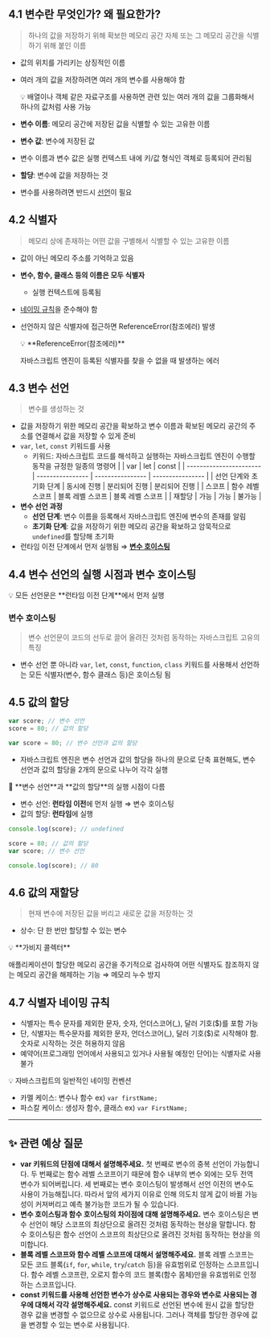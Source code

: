 ## 4.1 변수란 무엇인가? 왜 필요한가?

> 하나의 값을 저장하기 위해 확보한 메모리 공간 자체 또는 그 메모리 공간을 식별하기 위해 붙인 이름

- 값의 위치를 가리키는 상징적인 이름
- 여러 개의 값을 저장하려면 여러 개의 변수를 사용해야 함
    <aside>
    💡 배열이나 객체 같은 자료구조를 사용하면 관련 있는 여러 개의 값을 그룹화해서 하나의 값처럼 사용 가능
    
    </aside>

- **변수 이름**: 메모리 공간에 저장된 값을 식별할 수 있는 고유한 이름
- **변수 값**: 변수에 저장된 값
- 변수 이름과 변수 값은 실행 컨텍스트 내에 키/값 형식인 객체로 등록되어 관리됨
- **할당**: 변수에 값을 저장하는 것
- 변수를 사용하려면 반드시 [선언](https://github.com/JavaScript-Deep-Dive-Study/JS-Deep-Dive-Study_Team-B/blob/main/04%EC%9E%A5.%EB%B3%80%EC%88%98/%EA%B9%80%EC%88%98%EC%97%B0.md#43-%EB%B3%80%EC%88%98-%EC%84%A0%EC%96%B8)이 필요

## 4.2 식별자

> 메모리 상에 존재하는 어떤 값을 구별해서 식별할 수 있는 고유한 이름

- 값이 아닌 메모리 주소를 기억하고 있음
- **변수, 함수, 클래스 등의 이름은 모두 식별자**
  - 실행 컨텍스트에 등록됨
- [네이밍 규칙](https://github.com/JavaScript-Deep-Dive-Study/JS-Deep-Dive-Study_Team-B/blob/main/04%EC%9E%A5.%EB%B3%80%EC%88%98/%EA%B9%80%EC%88%98%EC%97%B0.md#47-%EC%8B%9D%EB%B3%84%EC%9E%90-%EB%84%A4%EC%9D%B4%EB%B0%8D-%EA%B7%9C%EC%B9%99)을 준수해야 함
- 선언하지 않은 식별자에 접근하면 ReferenceError(참조에러) 발생
    <aside>
    💡 **ReferenceError(참조에러)**
    
    자바스크립트 엔진이 등록된 식별자를 찾을 수 없을 때 발생하는 에러
    
    </aside>

## 4.3 변수 선언

> 변수를 생성하는 것

- 값을 저장하기 위한 메모리 공간을 확보하고 변수 이름과 확보된 메모리 공간의 주소를 연결해서 값을 저장할 수 있게 준비
- `var`, `let`, `const` 키워드를 사용
  - 키워드: 자바스크립트 코드를 해석하고 실행하는 자바스크립트 엔진이 수행할 동작을 규정한 일종의 명령어
    | | var | let | const |
    | ----------------------- | ---------------- | ---------------- | ---------------- |
    | 선언 단계와 초기화 단계 | 동시에 진행 | 분리되어 진행 | 분리되어 진행 |
    | 스코프 | 함수 레벨 스코프 | 블록 레벨 스코프 | 블록 레벨 스코프 |
    | 재할당 | 가능 | 가능 | 불가능 |
- **변수 선언 과정**
  - **선언 단계**: 변수 이름을 등록해서 자바스크립트 엔진에 변수의 존재를 알림
  - **초기화 단계**: 값을 저장하기 위한 메모리 공간을 확보하고 암묵적으로 `undefined`를 할당해 초기화
- 런타임 이전 단계에서 먼저 실행됨 ⇒ [**변수 호이스팅**](https://www.notion.so/04-6dd30f06886b460fab99e8accd4cd647?pvs=21)

## 4.4 변수 선언의 실행 시점과 변수 호이스팅

<aside>
💡 모든 선언문은 **런타임 이전 단계**에서 먼저 실행

</aside>

### 변수 호이스팅

> 변수 선언문이 코드의 선두로 끌어 올려진 것처럼 동작하는 자바스크립트 고유의 특징

- 변수 선언 뿐 아니라 `var`, `let`, `const`, `function`, `class` 키워드를 사용해서 선언하는 모든 식별자(변수, 함수 클래스 등)은 호이스팅 됨

## 4.5 값의 할당

```jsx
var score; // 변수 선언
score = 80; // 값의 할당

var score = 80; // 변수 선언과 값의 할당
```

- 자바스크립트 엔진은 변수 선언과 값의 할당을 하나의 문으로 단축 표현해도, 변수 선언과 값의 할당을 2개의 문으로 나누어 각각 실행

<aside>
📌 **변수 선언**과 **값의 할당**의 실행 시점이 다름

- 변수 선언: **런타임 이전**에 먼저 실행 ⇒ 변수 호이스팅
- 값의 할당: **런타임**에 실행

```jsx
console.log(score); // undefined

score = 80; // 값의 할당
var score; // 변수 선언

console.log(score); // 80
```

</aside>

## 4.6 값의 재할당

> 현재 변수에 저장된 값을 버리고 새로운 값을 저장하는 것

- 상수: 단 한 번만 할당할 수 있는 변수

<aside>
💡 **가비지 콜렉터**

애플리케이션이 할당한 메모리 공간을 주기적으로 검사하여 어떤 식별자도 참조하지 않는 메모리 공간을 해제하는 기능 ⇒ 메모리 누수 방지

</aside>

## 4.7 식별자 네이밍 규칙

- 식별자는 특수 문자를 제외한 문자, 숫자, 언더스코어(\_), 달러 기호($)를 포함 가능
- 단, 식별자는 특수문자를 제외한 문자, 언더스코어(\_), 달러 기호($)로 시작해야 함. 숫자로 시작하는 것은 허용하지 않음
- 예약어(프로그래밍 언어에서 사용되고 있거나 사용될 예정인 단어)는 식별자로 사용 불가

<aside>
💡 자바스크립트의 일반적인 네이밍 컨벤션

- 카멜 케이스: 변수나 함수 ex) `var firstName;`
- 파스칼 케이스: 생성자 함수, 클래스 ex) `var FirstName;`
</aside>

---

## ✨ 관련 예상 질문

- **var 키워드의 단점에 대해서 설명해주세요.**
  첫 번째로 변수의 중복 선언이 가능합니다. 두 번째로는 함수 레벨 스코프이기 때문에 함수 내부의 변수 외에는 모두 전역 변수가 되어버립니다. 세 번째로는 변수 호이스팅이 발생해서 선언 이전의 변수도 사용이 가능해집니다.
  따라서 앞의 세가지 이유로 인해 의도치 않게 값이 바뀔 가능성이 커져버리고 예측 불가능한 코드가 될 수 있습니다.
- **변수 호이스팅과 함수 호이스팅의 차이점에 대해 설명해주세요.**
  변수 호이스팅은 변수 선언이 해당 스코프의 최상단으로 올려진 것처럼 동작하는 현상을 말합니다. 함수 호이스팅은 함수 선언이 스코프의 최상단으로 올려진 것처럼 동작하는 현상을 의미합니다.
- **블록 레벨 스코프와 함수 레벨 스코프에 대해서 설명해주세요.**
  블록 레벨 스코프는 모든 코드 블록(`if`, `for`, `while`, `try`/`catch` 등)을 유효범위로 인정하는 스코프입니다. 함수 레벨 스코프란, 오로지 함수의 코드 블록(함수 몸체)만을 유효범위로 인정하는 스코프입니다.
- **const 키워드를 사용해 선언한 변수가 상수로 사용되는 경우와 변수로 사용되는 경우에 대해서 각각 설명해주세요.**
  const 키워드로 선언된 변수에 원시 값을 할당한 경우 값을 변경할 수 없으므로 상수로 사용됩니다. 그러나 객체를 할당한 경우에 값을 변경할 수 있는 변수로 사용됩니다.
